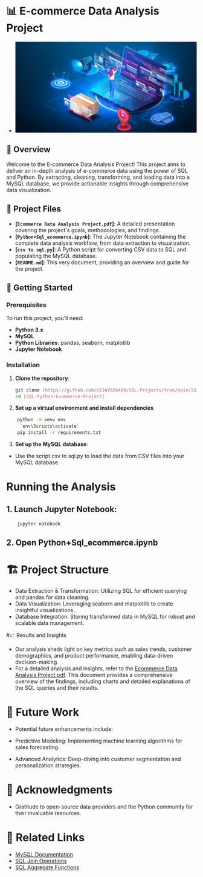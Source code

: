 # 📊 E-commerce Data Analysis Project

- <img src="https://github.com/VIJAY626404/SQL-Projects/blob/main/SQL-Python%20Ecommerce%20Project/E-commerce.jpg" alt="Output Example" width="900"/>

## 📝 Overview

Welcome to the E-commerce Data Analysis Project! This project aims to deliver an in-depth analysis of e-commerce data using the power of SQL and Python. By extracting, cleaning, transforming, and loading data into a MySQL database, we provide actionable insights through comprehensive data visualization.

## 📂 Project Files

- **[`Ecommerce Data Analysis Project.pdf`]**: A detailed presentation covering the project's goals, methodologies, and findings.
- **[`Python+Sql_ecommerce.ipynb`]**: The Jupyter Notebook containing the complete data analysis workflow, from data extraction to visualization.
- **[`csv to sql.py`]**: A Python script for converting CSV data to SQL and populating the MySQL database.
- **[`README.md`]**: This very document, providing an overview and guide for the project.

## 🚀 Getting Started

### Prerequisites

To run this project, you'll need:

- **Python 3.x**
- **MySQL**
- **Python Libraries**: pandas, seaborn, matplotlib
- **Jupyter Notebook**

### Installation

1. **Clone the repository**:
   ```bash
   git clone [https://github.com/VIJAY626404/SQL-Projects/tree/main/SQL-Python%20Ecommerce%20Project]
   cd [SQL-Python-Ecommerce-Project]
   ```
2. **Set up a virtual environment and install dependencies**
```bash
    python -m venv env
     `env\Scripts\activate`
    pip install -r requirements.txt
```
3. **Set up the MySQL database**:
- Use the script csv to sql.py to load the data from CSV files into your MySQL database.

# Running the Analysis
## 1. Launch Jupyter Notebook:
```bash
    jupyter notebook
```
## 2. Open Python+Sql_ecommerce.ipynb

# 🏗️ Project Structure
- Data Extraction & Transformation: Utilizing SQL for efficient querying and pandas for data cleaning.
- Data Visualization: Leveraging seaborn and matplotlib to create insightful visualizations.
- Database Integration: Storing transformed data in MySQL for robust and scalable data management.

#📈 Results and Insights
- Our analysis sheds light on key metrics such as sales trends, customer demographics, and product performance, enabling data-driven decision-making.
- For a detailed analysis and insights, refer to the [Ecommerce Data Analysis Project.pdf](Ecommerce%20Data%20Analysis%20Project.pdf). This document provides a comprehensive overview of the findings, including charts and detailed explanations of the SQL queries and their results.
  
# 🚀 Future Work
- Potential future enhancements include:

- Predictive Modeling: Implementing machine learning algorithms for sales forecasting.
- Advanced Analytics: Deep-diving into customer segmentation and personalization strategies.

# 🙌 Acknowledgments
- Gratitude to open-source data providers and the Python community for their invaluable resources.
  
# 🔗 Related Links
- [MySQL Documentation](https://dev.mysql.com/doc/)
- [SQL Join Operations](https://www.w3schools.com/sql/sql_join.asp)
- [SQL Aggregate Functions](https://www.w3schools.com/sql/sql_func_aggregate.asp)

